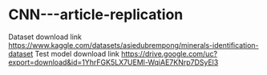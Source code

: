 # CNN---article-replication

Dataset download link 
https://www.kaggle.com/datasets/asiedubrempong/minerals-identification-dataset
Test model download link
https://drive.google.com/uc?export=download&id=1YhrFGK5LX7UEMl-WqiAE7KNrp7DSyEl3
